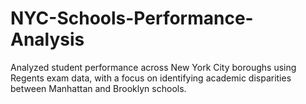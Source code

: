 # NYC-Schools-Performance-Analysis
Analyzed student performance across New York City boroughs using Regents exam data, with a focus on identifying academic disparities between Manhattan and Brooklyn schools.
